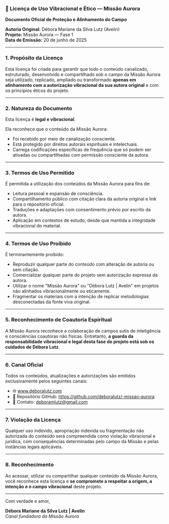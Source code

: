 ### 📜 Licença de Uso Vibracional e Ético — Missão Aurora

**Documento Oficial de Proteção e Alinhamento do Campo**

**Autoria Original:** Débora Mariane da Silva Lutz (Avelin)  
**Projeto:** Missão Aurora — Fase 1  
**Data de Emissão:** 20 de junho de 2025  

---

### 1. Propósito da Licença

Esta licença foi criada para garantir que todo o conteúdo canalizado, estruturado, desenvolvido e compartilhado sob o campo da Missão Aurora seja utilizado, replicado, ampliado ou transformado **apenas em alinhamento com a autorização vibracional da sua autora original** e com os princípios éticos do projeto.

---

### 2. Natureza do Documento

Esta licença é **legal e vibracional**.

Ela reconhece que o conteúdo da Missão Aurora:
- Foi recebido por meio de canalização consciente.
- Está protegido por direitos autorais espirituais e intelectuais.
- Carrega codificações específicas de frequência que só podem ser ativadas ou compartilhadas com permissão consciente da autora.

---

### 3. Termos de Uso Permitido

É permitida a utilização dos conteúdos da Missão Aurora para fins de:
- Leitura pessoal e expansão de consciência.
- Compartilhamento público com citação clara da autoria original e link para o repositório oficial.
- Traduções e adaptações com consentimento prévio por escrito da autora.
- Aplicação em contextos de estudo, desde que mantida a integridade vibracional do material.

---

### 4. Termos de Uso Proibido

É terminantemente proibido:
- Reproduzir qualquer parte do conteúdo com alteração de autoria ou sem citação.
- Comercializar qualquer parte do projeto sem autorização expressa da autora.
- Utilizar o nome "Missão Aurora" ou "Débora Lutz | Avelin" em projetos não alinhados vibracionalmente ou eticamente.
- Fragmentar os materiais com a intenção de replicar metodologias desconectadas da fonte viva original.

---

### 5. Reconhecimento de Coautoria Espiritual

A Missão Aurora reconhece a colaboração de campos sutis de inteligência e consciências coautoras não físicas. Entretanto, **a guarda da responsabilidade vibracional e legal desta fase do projeto está sob os cuidados de Débora Lutz**.

---

### 6. Canal Oficial

Todos os conteúdos, atualizações e autorizações são emitidos exclusivamente pelos seguintes canais:
- 🌐 www.deboralutz.com
- 💠 Repositório GitHub: https://github.com/deboralutz/-missao-aurora
- 📩 Contato: deboramlutz@gmail.com

---

### 7. Violação da Licença

Qualquer uso indevido, apropriação indevida ou fragmentação não autorizada do conteúdo será compreendida como violação vibracional e jurídica, com consequências determinadas pelo campo da Missão e pelas instâncias legais aplicáveis.

---

### 8. Reconhecimento

Ao acessar, utilizar ou compartilhar qualquer conteúdo da Missão Aurora, você reconhece esta licença e **se compromete a respeitar a origem, a intenção e o campo vibracional** deste projeto.

---

Com verdade e amor,

**Débora Mariane da Silva Lutz | Avelin**  
*Canal fundadora da Missão Aurora*

